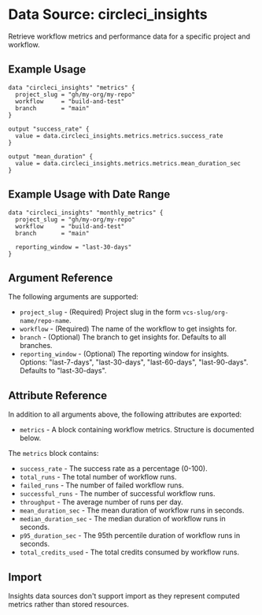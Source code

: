 # Data Source: circleci_insights

Retrieve workflow metrics and performance data for a specific project and workflow.

## Example Usage

```hcl
data "circleci_insights" "metrics" {
  project_slug = "gh/my-org/my-repo"
  workflow     = "build-and-test"
  branch       = "main"
}

output "success_rate" {
  value = data.circleci_insights.metrics.metrics.success_rate
}

output "mean_duration" {
  value = data.circleci_insights.metrics.metrics.mean_duration_sec
}
```

## Example Usage with Date Range

```hcl
data "circleci_insights" "monthly_metrics" {
  project_slug = "gh/my-org/my-repo"
  workflow     = "build-and-test"
  branch       = "main"
  
  reporting_window = "last-30-days"
}
```

## Argument Reference

The following arguments are supported:

* `project_slug` - (Required) Project slug in the form `vcs-slug/org-name/repo-name`.
* `workflow` - (Required) The name of the workflow to get insights for.
* `branch` - (Optional) The branch to get insights for. Defaults to all branches.
* `reporting_window` - (Optional) The reporting window for insights. Options: "last-7-days", "last-30-days", "last-60-days", "last-90-days". Defaults to "last-30-days".

## Attribute Reference

In addition to all arguments above, the following attributes are exported:

* `metrics` - A block containing workflow metrics. Structure is documented below.

The `metrics` block contains:

* `success_rate` - The success rate as a percentage (0-100).
* `total_runs` - The total number of workflow runs.
* `failed_runs` - The number of failed workflow runs.
* `successful_runs` - The number of successful workflow runs.
* `throughput` - The average number of runs per day.
* `mean_duration_sec` - The mean duration of workflow runs in seconds.
* `median_duration_sec` - The median duration of workflow runs in seconds.
* `p95_duration_sec` - The 95th percentile duration of workflow runs in seconds.
* `total_credits_used` - The total credits consumed by workflow runs.

## Import

Insights data sources don't support import as they represent computed metrics rather than stored resources.
